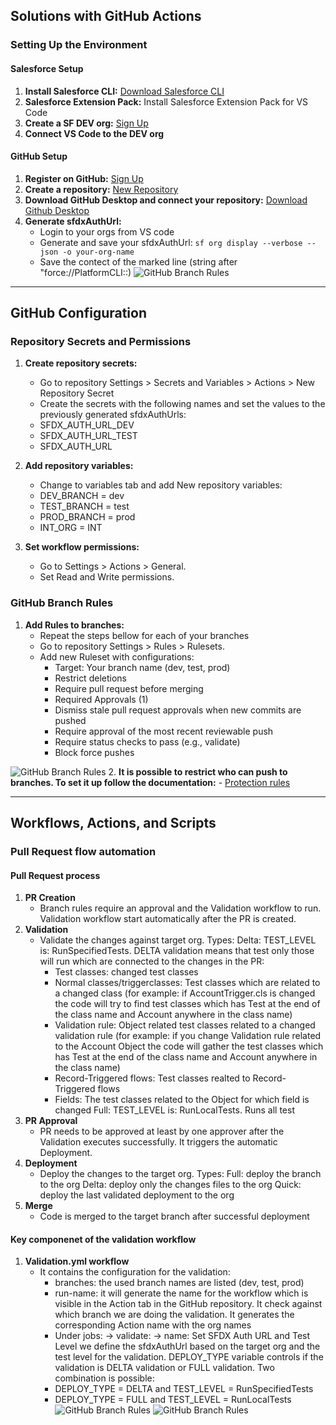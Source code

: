 ## Solutions with GitHub Actions

### Setting Up the Environment

#### Salesforce Setup

1. **Install Salesforce CLI:** [Download Salesforce CLI](https://developer.salesforce.com/tools/salesforcecli)
2. **Salesforce Extension Pack:** Install Salesforce Extension Pack for VS Code
3. **Create a SF DEV org:** [Sign Up](https://developer.salesforce.com/signup)
4. **Connect VS Code to the DEV org**

#### GitHub Setup

1. **Register on GitHub:** [Sign Up](https://github.com/join)
2. **Create a repository:** [New Repository](https://github.com/new)
3. **Download GitHub Desktop and connect your repository:** [Download Github Desktop](https://github.com/apps/desktop)
4. **Generate sfdxAuthUrl:**
   - Login to your orgs from VS code
   - Generate and save your sfdxAuthUrl:
   ```sf org display --verbose --json -o your-org-name ```
   - Save the contect of the marked line (string after "force://PlatformCLI::)
![GitHub Branch Rules](.github/images/sfdxAuthUrl.jpg)
---

## GitHub Configuration

### Repository Secrets and Permissions

1. **Create repository secrets:**
   - Go to repository Settings > Secrets and Variables > Actions > New Repository Secret
   - Create the secrets with the following names and set the values to the previously generated sfdxAuthUrls:
    - SFDX_AUTH_URL_DEV
    - SFDX_AUTH_URL_TEST
    - SFDX_AUTH_URL

2. **Add repository variables:**
   - Change to variables tab and add New repository variables:
    - DEV_BRANCH = dev
    - TEST_BRANCH = test
    - PROD_BRANCH = prod
    - INT_ORG = INT

3. **Set workflow permissions:**
   - Go to Settings > Actions > General.
   - Set Read and Write permissions.

### GitHub Branch Rules

1. **Add Rules to branches:**
   - Repeat the steps bellow for each of your branches
   - Go to repository Settings > Rules > Rulesets.
   - Add new Ruleset with configurations:
     - Target: Your branch name (dev, test, prod)
     - Restrict deletions
     - Require pull request before merging
     - Required Approvals (1)
     - Dismiss stale pull request approvals when new commits are pushed
     - Require approval of the most recent reviewable push
     - Require status checks to pass (e.g., validate)
     - Block force pushes

![GitHub Branch Rules](.github/images/githubRuleset.png)
2. **It is possible to restrict who can push to branches. To set it up follow the documentation:**
     - [Protection rules](https://docs.github.com/en/repositories/configuring-branches-and-merges-in-your-repository/managing-protected-branches/managing-a-branch-protection-rule)

---

## Workflows, Actions, and Scripts

### Pull Request flow automation

#### Pull Request process
1. **PR Creation**
   - Branch rules require an approval and the Validation workflow to run. Validation workflow start automatically after the PR is created.
2. **Validation**
   - Validate the changes against target org. Types:
        Delta: TEST_LEVEL is: RunSpecifiedTests. DELTA validation means that test only those will run which are connected to the changes in the PR:
        - Test classes: changed test classes
        - Normal classes/triggerclasses: Test classes which are related to a changed class (for example: if AccountTrigger.cls is changed the code will try to find test classes which has Test at the end of the class name and Account anywhere in the class name)
        - Validation rule: Object related test classes related to a changed validation rule (for example: if you change Validation rule related to the Account Object the code will gather the test classes which has Test at the end of the class name and Account anywhere in the class name)
        - Record-Triggered flows: Test classes realted to Record-Triggered flows
        - Fields: The test classes related to the Object for which field is changed
        Full: TEST_LEVEL is: RunLocalTests. Runs all test
3. **PR Approval**
   - PR needs to be approved at least by one approver after the Validation executes successfully. It triggers the automatic Deployment. 
4. **Deployment**
   - Deploy the changes to the target org. Types:
        Full: deploy the branch to the org
        Delta: deploy only the changes files to the org
        Quick: deploy the last validated deployment to the org
5. **Merge**
   - Code is merged to the target branch after successful deployment
#### Key componenet of the validation workflow
1. **Validation.yml workflow**
   - It contains the configuration for the validation:
     - branches: the used branch names are listed (dev, test, prod)
     - run-name: it will generate the name for the workflow which is visible in the Action tab in the GitHub repository. It check against which branch we are doing the validation. It generates the corresponding Action name with the org names
     - Under jobs: -> validate: -> name: Set SFDX Auth URL and Test Level we define the sfdxAuthUrl based on the target org and the test level for the validation. DEPLOY_TYPE variable controls if the validation is DELTA validation or FULL validation. Two combination is possible:
      - DEPLOY_TYPE = DELTA and TEST_LEVEL = RunSpecifiedTests
      - DEPLOY_TYPE = FULL and TEST_LEVEL = RunLocalTests
![GitHub Branch Rules](.github/images/validation1.jpg)
![GitHub Branch Rules](.github/images/validation2.jpg)